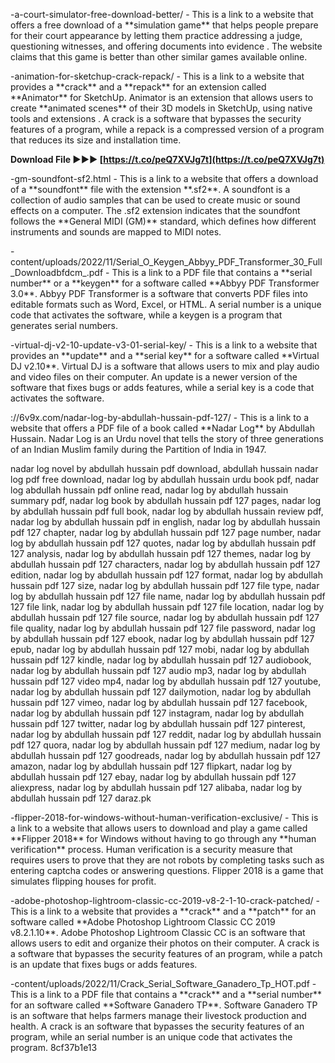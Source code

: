 -a-court-simulator-free-download-better/ - This is a link to a website that offers a free download of a \*\*simulation game\*\* that helps people prepare for their court appearance by letting them practice addressing a judge, questioning witnesses, and offering documents into evidence . The website claims that this game is better than other similar games available online.
 
-animation-for-sketchup-crack-repack/ - This is a link to a website that provides a \*\*crack\*\* and a \*\*repack\*\* for an extension called \*\*Animator\*\* for SketchUp. Animator is an extension that allows users to create \*\*animated scenes\*\* of their 3D models in SketchUp, using native tools and extensions . A crack is a software that bypasses the security features of a program, while a repack is a compressed version of a program that reduces its size and installation time.
 
**Download File ►►► [https://t.co/peQ7XVJg7t](https://t.co/peQ7XVJg7t)**


 
-gm-soundfont-sf2.html - This is a link to a website that offers a download of a \*\*soundfont\*\* file with the extension \*\*.sf2\*\*. A soundfont is a collection of audio samples that can be used to create music or sound effects on a computer. The .sf2 extension indicates that the soundfont follows the \*\*General MIDI (GM)\*\* standard, which defines how different instruments and sounds are mapped to MIDI notes.
 
-content/uploads/2022/11/Serial\_O\_Keygen\_Abbyy\_PDF\_Transformer\_30\_Full\_Downloadbfdcm\_.pdf - This is a link to a PDF file that contains a \*\*serial number\*\* or a \*\*keygen\*\* for a software called \*\*Abbyy PDF Transformer 3.0\*\*. Abbyy PDF Transformer is a software that converts PDF files into editable formats such as Word, Excel, or HTML. A serial number is a unique code that activates the software, while a keygen is a program that generates serial numbers.
 
-virtual-dj-v2-10-update-v3-01-serial-key/ - This is a link to a website that provides an \*\*update\*\* and a \*\*serial key\*\* for a software called \*\*Virtual DJ v2.10\*\*. Virtual DJ is a software that allows users to mix and play audio and video files on their computer. An update is a newer version of the software that fixes bugs or adds features, while a serial key is a code that activates the software.
 
://6v9x.com/nadar-log-by-abdullah-hussain-pdf-127/ - This is a link to a website that offers a PDF file of a book called \*\*Nadar Log\*\* by Abdullah Hussain. Nadar Log is an Urdu novel that tells the story of three generations of an Indian Muslim family during the Partition of India in 1947.
 
nadar log novel by abdullah hussain pdf download,  abdullah hussain nadar log pdf free download,  nadar log by abdullah hussain urdu book pdf,  nadar log abdullah hussain pdf online read,  nadar log by abdullah hussain summary pdf,  nadar log book by abdullah hussain pdf 127 pages,  nadar log by abdullah hussain pdf full book,  nadar log by abdullah hussain review pdf,  nadar log by abdullah hussain pdf in english,  nadar log by abdullah hussain pdf 127 chapter,  nadar log by abdullah hussain pdf 127 page number,  nadar log by abdullah hussain pdf 127 quotes,  nadar log by abdullah hussain pdf 127 analysis,  nadar log by abdullah hussain pdf 127 themes,  nadar log by abdullah hussain pdf 127 characters,  nadar log by abdullah hussain pdf 127 edition,  nadar log by abdullah hussain pdf 127 format,  nadar log by abdullah hussain pdf 127 size,  nadar log by abdullah hussain pdf 127 file type,  nadar log by abdullah hussain pdf 127 file name,  nadar log by abdullah hussain pdf 127 file link,  nadar log by abdullah hussain pdf 127 file location,  nadar log by abdullah hussain pdf 127 file source,  nadar log by abdullah hussain pdf 127 file quality,  nadar log by abdullah hussain pdf 127 file password,  nadar log by abdullah hussain pdf 127 ebook,  nadar log by abdullah hussain pdf 127 epub,  nadar log by abdullah hussain pdf 127 mobi,  nadar log by abdullah hussain pdf 127 kindle,  nadar log by abdullah hussain pdf 127 audiobook,  nadar log by abdullah hussain pdf 127 audio mp3,  nadar log by abdullah hussain pdf 127 video mp4,  nadar log by abdullah hussain pdf 127 youtube,  nadar log by abdullah hussain pdf 127 dailymotion,  nadar log by abdullah hussain pdf 127 vimeo,  nadar log by abdullah hussain pdf 127 facebook,  nadar log by abdullah hussain pdf 127 instagram,  nadar log by abdullah hussain pdf 127 twitter,  nadar log by abdullah hussain pdf 127 pinterest,  nadar log by abdullah hussain pdf 127 reddit,  nadar log by abdullah hussain pdf 127 quora,  nadar log by abdullah hussain pdf 127 medium,  nadar log by abdullah hussain pdf 127 goodreads,  nadar log by abdullah hussain pdf 127 amazon,  nadar log by abdullah hussain pdf 127 flipkart,  nadar log by abdullah hussain pdf 127 ebay,  nadar log by abdullah hussain pdf 127 aliexpress,  nadar log by abdullah hussain pdf 127 alibaba,  nadar log by abdullah hussain pdf 127 daraz.pk
 
-flipper-2018-for-windows-without-human-verification-exclusive/ - This is a link to a website that allows users to download and play a game called \*\*Flipper 2018\*\* for Windows without having to go through any \*\*human verification\*\* process. Human verification is a security measure that requires users to prove that they are not robots by completing tasks such as entering captcha codes or answering questions. Flipper 2018 is a game that simulates flipping houses for profit.
 
-adobe-photoshop-lightroom-classic-cc-2019-v8-2-1-10-crack-patched/ - This is a link to a website that provides a \*\*crack\*\* and a \*\*patch\*\* for an software called \*\*Adobe Photoshop Lightroom Classic CC 2019 v8.2.1.10\*\*. Adobe Photoshop Lightroom Classic CC is an software that allows users to edit and organize their photos on their computer. A crack is a software that bypasses the security features of an program, while a patch is an update that fixes bugs or adds features.
 
-content/uploads/2022/11/Crack\_Serial\_Software\_Ganadero\_Tp\_HOT.pdf - This is a link to a PDF file that contains a \*\*crack\*\* and a \*\*serial number\*\* for an software called \*\*Software Ganadero TP\*\*. Software Ganadero TP is an software that helps farmers manage their livestock production and health. A crack is an software that bypasses the security features of an program, while an serial number is an unique code that activates the program.
 8cf37b1e13
 
